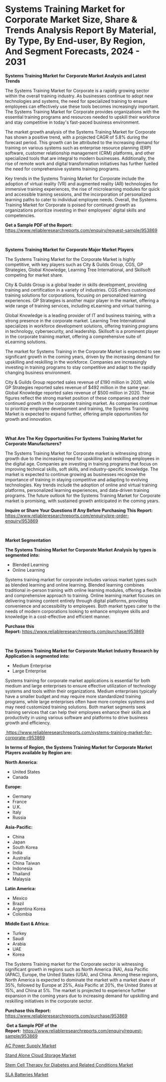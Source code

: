 <p><h1>Systems Training Market for Corporate Market Size, Share & Trends Analysis Report By Material, By Type, By End-user, By Region, And Segment Forecasts, 2024 - 2031</h1></p><p><strong>Systems Training Market for Corporate Market Analysis and Latest Trends</strong></p>
<p><p>The Systems Training Market for Corporate is a rapidly growing sector within the overall training industry. As businesses continue to adopt new technologies and systems, the need for specialized training to ensure employees can effectively use these tools becomes increasingly important. The Systems Training Market for Corporate provides organizations with the essential training programs and resources needed to upskill their workforce and stay competitive in today's fast-paced business environment.</p><p>The market growth analysis of the Systems Training Market for Corporate has shown a positive trend, with a projected CAGR of 5.8% during the forecast period. This growth can be attributed to the increasing demand for training on various systems such as enterprise resource planning (ERP) software, customer relationship management (CRM) platforms, and other specialized tools that are integral to modern businesses. Additionally, the rise of remote work and digital transformation initiatives has further fuelled the need for comprehensive systems training programs.</p><p>Key trends in the Systems Training Market for Corporate include the adoption of virtual reality (VR) and augmented reality (AR) technologies for immersive training experiences, the rise of microlearning modules for quick and accessible training sessions, and the incorporation of personalized learning paths to cater to individual employee needs. Overall, the Systems Training Market for Corporate is poised for continued growth as organizations prioritize investing in their employees' digital skills and competencies.</p></p>
<p><strong>Get a Sample PDF of the Report:&nbsp;</strong> <a href="https://www.reliableresearchreports.com/enquiry/request-sample/953869">https://www.reliableresearchreports.com/enquiry/request-sample/953869</a></p>
<p>&nbsp;</p>
<p><strong>Systems Training Market for Corporate Major Market Players</strong></p>
<p><p>The Systems Training Market for the Corporate Market is highly competitive, with key players such as City & Guilds Group, CGS, GP Strategies, Global Knowledge, Learning Tree International, and Skillsoft competing for market share. </p><p>City & Guilds Group is a global leader in skills development, providing training and certification in a variety of industries. CGS offers customized training solutions for corporations, focusing on personalized learning experiences. GP Strategies is another major player in the market, offering a wide range of training services, including eLearning and virtual training.</p><p>Global Knowledge is a leading provider of IT and business training, with a strong presence in the corporate market. Learning Tree International specializes in workforce development solutions, offering training programs in technology, cybersecurity, and leadership. Skillsoft is a prominent player in the corporate training market, offering a comprehensive suite of eLearning solutions.</p><p>The market for Systems Training in the Corporate Market is expected to see significant growth in the coming years, driven by the increasing demand for upskilling and reskilling in the workforce. Companies are increasingly investing in training programs to stay competitive and adapt to the rapidly changing business environment.</p><p>City & Guilds Group reported sales revenue of £190 million in 2020, while GP Strategies reported sales revenue of $492 million in the same year. Global Knowledge reported sales revenue of $500 million in 2020. These figures reflect the strong market position of these companies and their continued growth in the corporate training market. As companies continue to prioritize employee development and training, the Systems Training Market is expected to expand further, offering ample opportunities for growth and innovation.</p></p>
<p>&nbsp;</p>
<p><strong>What Are The Key Opportunities For Systems Training Market for Corporate Manufacturers?</strong></p>
<p><p>The Systems Training Market for Corporate market is witnessing strong growth due to the increasing need for upskilling and reskilling employees in the digital age. Companies are investing in training programs that focus on improving technical skills, soft skills, and industry-specific knowledge. The market is expected to continue growing as businesses recognize the importance of training in staying competitive and adapting to evolving technologies. Key trends include the adoption of online and virtual training platforms, personalized learning experiences, and data-driven training programs. The future outlook for the Systems Training Market for Corporate market is promising, with sustained growth anticipated in the coming years.</p></p>
<p><strong>Inquire or Share Your Questions If Any Before Purchasing This Report:</strong> <a href="https://www.reliableresearchreports.com/enquiry/pre-order-enquiry/953869">https://www.reliableresearchreports.com/enquiry/pre-order-enquiry/953869</a></p>
<p>&nbsp;</p>
<p><strong>Market Segmentation</strong></p>
<p><strong>The Systems Training Market for Corporate Market Analysis by types is segmented into:</strong></p>
<p><ul><li>Blended Learning</li><li>Online Learning</li></ul></p>
<p><p>Systems training market for corporate includes various market types such as blended learning and online learning. Blended learning combines traditional in-person training with online learning modules, offering a flexible and comprehensive approach to training. Online learning market focuses on delivering training content entirely through digital platforms, providing convenience and accessibility to employees. Both market types cater to the needs of modern corporations looking to enhance employee skills and knowledge in a cost-effective and efficient manner.</p></p>
<p><strong>Purchase this Report:&nbsp;</strong><a href="https://www.reliableresearchreports.com/purchase/953869">https://www.reliableresearchreports.com/purchase/953869</a></p>
<p>&nbsp;</p>
<p><strong>The Systems Training Market for Corporate Market Industry Research by Application is segmented into:</strong></p>
<p><ul><li>Medium Enterprise</li><li>Large Enterprise</li></ul></p>
<p><p>Systems training for corporate market applications is essential for both medium and large enterprises to ensure effective utilization of technology systems and tools within their organizations. Medium enterprises typically have a smaller budget and may require more standardized training programs, while large enterprises often have more complex systems and may need customized training solutions. Both market segments seek training services that can help their employees enhance their skills and productivity in using various software and platforms to drive business growth and efficiency.</p></p>
<p><a href="https://www.reliableresearchreports.com/systems-training-market-for-corporate-r953869">&nbsp;https://www.reliableresearchreports.com/systems-training-market-for-corporate-r953869</a></p>
<p><strong>In terms of Region, the Systems Training Market for Corporate Market Players available by Region are:</strong></p>
<p>
    <p> <strong> North America: </strong>
        <ul>
            <li>United States</li>
            <li>Canada</li>
        </ul>
        </p> 
    <p> <strong> Europe: </strong>
        <ul>
            <li>Germany</li>
            <li>France</li>
            <li>U.K.</li>
            <li>Italy</li>
            <li>Russia</li>
        </ul>
        </p> 
    <p> <strong> Asia-Pacific: </strong>
        <ul>
            <li>China</li>
            <li>Japan</li>
            <li>South Korea</li>
            <li>India</li>
            <li>Australia</li>
            <li>China Taiwan</li>
            <li>Indonesia</li>
            <li>Thailand</li>
            <li>Malaysia</li>
        </ul>
        </p> 
    <p> <strong> Latin America: </strong>
        <ul>
            <li>Mexico</li>
            <li>Brazil</li>
            <li>Argentina Korea</li>
            <li>Colombia</li>
        </ul>
        </p> 
    <p> <strong> Middle East & Africa: </strong>
        <ul>
            <li>Turkey</li>
            <li>Saudi</li>
            <li>Arabia</li>
            <li>UAE</li>
            <li>Korea</li>
        </ul>
    </p>
    </p>
<p><p>The Systems Training market for the Corporate sector is witnessing significant growth in regions such as North America (NA), Asia Pacific (APAC), Europe, the United States (USA), and China. Among these regions, North America is expected to dominate the market with a market share of 35%, followed by Europe at 25%, Asia Pacific at 20%, the United States at 15%, and China at 5%. The market is projected to experience further expansion in the coming years due to increasing demand for upskilling and reskilling initiatives in the corporate sector.</p></p>
<p><strong>Purchase this Report: </strong><a href="https://www.reliableresearchreports.com/purchase/953869">https://www.reliableresearchreports.com/purchase/953869</a></p>
<p>&nbsp;<strong>Get a Sample PDF of the Report:&nbsp;&nbsp;</strong><a href="https://www.reliableresearchreports.com/enquiry/request-sample/953869">https://www.reliableresearchreports.com/enquiry/request-sample/953869</a></p>
<p><strong></strong></p>
<p><p><a href="https://www.linkedin.com/pulse/ac-power-supply-market-report-reveals-latest-trends-growth-opportunities-dzzse">AC Power Supply Market</a></p><p><a href="https://github.com/edytherolanlouisejk1miz0wig/Market-Research-Report-List-2/blob/main/stand-alone-cloud-storage-market.md">Stand Alone Cloud Storage Market</a></p><p><a href="https://github.com/EunaWiegad2023/Market-Research-Report-List-1/blob/main/stem-cell-therapy-for-diabetes-and-related-conditions-market.md">Stem Cell Therapy for Diabetes and Related Conditions Market</a></p><p><a href="https://www.linkedin.com/pulse/sla-batteries-market-insights-cagr-trends-growth-strategies-nfiee">SLA Batteries Market</a></p></p>
